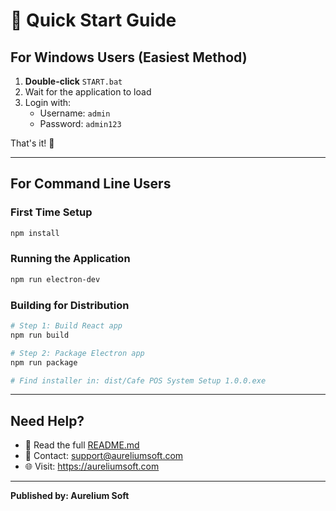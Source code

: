 # 🚀 Quick Start Guide

## For Windows Users (Easiest Method)

1. **Double-click** `START.bat`
2. Wait for the application to load
3. Login with:
   - Username: `admin`
   - Password: `admin123`

That's it! 🎉

---

## For Command Line Users

### First Time Setup
```bash
npm install
```

### Running the Application
```bash
npm run electron-dev
```

### Building for Distribution
```bash
# Step 1: Build React app
npm run build

# Step 2: Package Electron app
npm run package

# Find installer in: dist/Cafe POS System Setup 1.0.0.exe
```

---

## Need Help?

- 📖 Read the full [README.md](./README.md)
- 💬 Contact: support@aureliumsoft.com
- 🌐 Visit: https://aureliumsoft.com

---

**Published by: Aurelium Soft**
